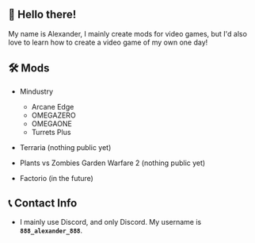 ## 👋 Hello there!

My name is Alexander, I mainly create mods for video games, but I'd also love to learn how to create a video game of my own one day!

## 🛠️ Mods

- Mindustry
  - Arcane Edge
  - OMEGAZERO
  - OMEGAONE
  - Turrets Plus

- Terraria (nothing public yet)

- Plants vs Zombies Garden Warfare 2 (nothing public yet)

- Factorio (in the future)

## 📞 Contact Info

- I mainly use Discord, and only Discord. My username is **`888_alexander_888`**.
